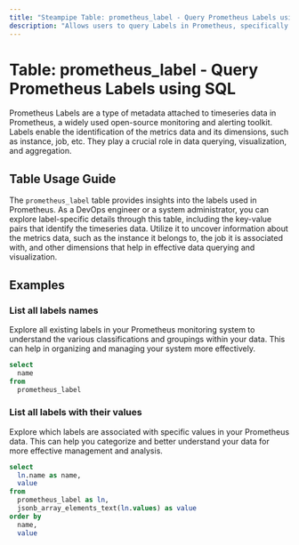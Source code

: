```yaml
---
title: "Steampipe Table: prometheus_label - Query Prometheus Labels using SQL"
description: "Allows users to query Labels in Prometheus, specifically the metadata attached to timeseries data, providing insights into the metrics data and its dimensions."
---
```


# Table: prometheus_label - Query Prometheus Labels using SQL

Prometheus Labels are a type of metadata attached to timeseries data in Prometheus, a widely used open-source monitoring and alerting toolkit. Labels enable the identification of the metrics data and its dimensions, such as instance, job, etc. They play a crucial role in data querying, visualization, and aggregation.

## Table Usage Guide

The `prometheus_label` table provides insights into the labels used in Prometheus. As a DevOps engineer or a system administrator, you can explore label-specific details through this table, including the key-value pairs that identify the timeseries data. Utilize it to uncover information about the metrics data, such as the instance it belongs to, the job it is associated with, and other dimensions that help in effective data querying and visualization.

## Examples

### List all labels names
Explore all existing labels in your Prometheus monitoring system to understand the various classifications and groupings within your data. This can help in organizing and managing your system more effectively.

```sql
select
  name
from
  prometheus_label
```

### List all labels with their values
Explore which labels are associated with specific values in your Prometheus data. This can help you categorize and better understand your data for more effective management and analysis.

```sql
select
  ln.name as name,
  value
from
  prometheus_label as ln,
  jsonb_array_elements_text(ln.values) as value
order by
  name,
  value
```
